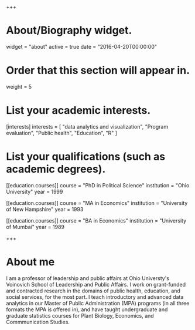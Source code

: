 +++
# About/Biography widget.
widget = "about"
active = true
date = "2016-04-20T00:00:00"

# Order that this section will appear in.
weight = 5

# List your academic interests.
[interests]
  interests = [
    "data analytics and visualization",
    "Program evaluation",
    "Public health",
    "Education",
    "R"
  ]

# List your qualifications (such as academic degrees).
[[education.courses]]
  course = "PhD in Political Science"
  institution = "Ohio University"
  year = 1999

[[education.courses]]
  course = "MA in Economics"
  institution = "University of New Hampshire"
  year = 1993

[[education.courses]]
  course = "BA in Economics"
  institution = "University of Mumbai"
  year = 1989
 
+++

# About me

I am a professor of leadership and public affairs at Ohio Universty's Voinovich School of Leadership and Public Affairs. I work on grant-funded and contracted research in the domains of public health, education, and social services, for the most part. I teach introductory and advanced data analytics in our Master of Public Administration (MPA) programs (in all three formats the MPA is offered in), and have taught undergraduate and graduate statistics courses for Plant Biology, Economics, and Commmunication Studies.  
